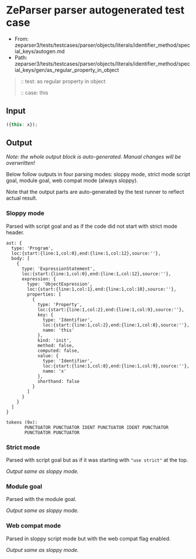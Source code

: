 # ZeParser parser autogenerated test case

- From: zeparser3/tests/testcases/parser/objects/literals/identifier_method/special_keys/autogen.md
- Path: zeparser3/tests/testcases/parser/objects/literals/identifier_method/special_keys/gen/as_regular_property_in_object

> :: test: as regular property in object
>
> :: case: this

## Input


`````js
({this: x});
`````

## Output

_Note: the whole output block is auto-generated. Manual changes will be overwritten!_

Below follow outputs in four parsing modes: sloppy mode, strict mode script goal, module goal, web compat mode (always sloppy).

Note that the output parts are auto-generated by the test runner to reflect actual result.

### Sloppy mode

Parsed with script goal and as if the code did not start with strict mode header.

`````
ast: {
  type: 'Program',
  loc:{start:{line:1,col:0},end:{line:1,col:12},source:''},
  body: [
    {
      type: 'ExpressionStatement',
      loc:{start:{line:1,col:0},end:{line:1,col:12},source:''},
      expression: {
        type: 'ObjectExpression',
        loc:{start:{line:1,col:1},end:{line:1,col:10},source:''},
        properties: [
          {
            type: 'Property',
            loc:{start:{line:1,col:2},end:{line:1,col:9},source:''},
            key: {
              type: 'Identifier',
              loc:{start:{line:1,col:2},end:{line:1,col:8},source:''},
              name: 'this'
            },
            kind: 'init',
            method: false,
            computed: false,
            value: {
              type: 'Identifier',
              loc:{start:{line:1,col:8},end:{line:1,col:9},source:''},
              name: 'x'
            },
            shorthand: false
          }
        ]
      }
    }
  ]
}

tokens (9x):
       PUNCTUATOR PUNCTUATOR IDENT PUNCTUATOR IDENT PUNCTUATOR
       PUNCTUATOR PUNCTUATOR
`````

### Strict mode

Parsed with script goal but as if it was starting with `"use strict"` at the top.

_Output same as sloppy mode._

### Module goal

Parsed with the module goal.

_Output same as sloppy mode._

### Web compat mode

Parsed in sloppy script mode but with the web compat flag enabled.

_Output same as sloppy mode._
